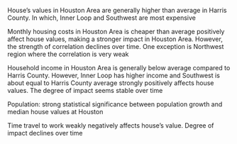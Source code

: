 House’s values in Houston Area are generally higher than average in Harris County. In which, Inner Loop and Southwest are most expensive

Monthly housing costs 
in Houston Area is cheaper than average
positively affect house values, making a stronger impact in Houston Area. However, the strength of correlation declines over time. 
One exception is Northwest region where the correlation is very weak

Household income 
in Houston Area is generally below average compared to Harris County. However, Inner Loop has higher income and Southwest is about equal to Harris County average
strongly positively affects house values. The degree of impact seems stable over time

Population: strong statistical significance between population growth and median house values at Houston

Time travel to work weakly negatively affects house’s value. Degree of impact declines over time

